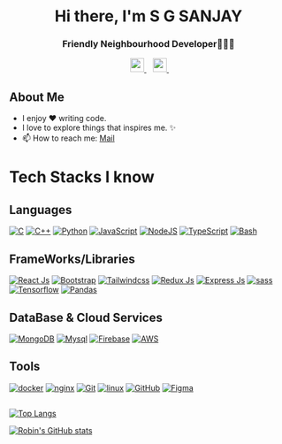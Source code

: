 <h1 align="center">Hi there, I'm S G SANJAY</h1>
<h3 align="center">Friendly Neighbourhood Developer🧑🏻‍💻</h3>

<p align='center'>
<!--    <a href="https:///">
    <img 
      height="25" 
      src=""
      target="blank"
    >
  </a> -->
  &nbsp;&nbsp;
  <a href="https://www.linkedin.com/in/sgsanjay/">
    <img 
      height="25" 
      src="https://img.shields.io/badge/%40Sanjay_S-LINKEDIN-%230B65C2?style=flat-square&labelColor=%23817777"
      target="blank"
    >
  </a>
  &nbsp;&nbsp;
  <a href="https://twitter.com/SGSanjay044/">
    <img 
      height="25" 
      src="https://img.shields.io/badge/%40SGSanjay044-TWITTER-%231DA1F2?style=flat-square&labelColor=%23817777"
      target="blank"
    >
  </a>
  &nbsp;&nbsp;
</p>

## About Me
- I enjoy ❤️ writing code.
- I love to explore things that inspires me. ✨
- 📫 How to reach me: <a href="mailto:sgsanjay044@gmail.com">Mail</a>

## <h1> Tech Stacks I know </h1>

## Languages
 [<img alt="C" src="https://img.shields.io/badge/c%20-%2300599C.svg?&style=for-the-badge&logo=c&ogoColor=white"/>]()
 [<img alt="C++" src="https://img.shields.io/badge/c++%20-%2300599C.svg?&style=for-the-badge&logo=c%2B%2B&ogoColor=white"/>]()
 [<img alt="Python" src="https://img.shields.io/badge/python%20-%2314354C.svg?&style=for-the-badge&logo=python&logoColor=white"/>]()
 [<img alt="JavaScript" src="https://img.shields.io/badge/javascript%20-%23323330.svg?&style=for-the-badge&logo=javascript&logoColor=%23F7DF1E"/>]()
 [<img alt="NodeJS" src="https://img.shields.io/badge/node.js%20-%2343853D.svg?&style=for-the-badge&logo=node.js&logoColor=white"/>]()
 [<img alt="TypeScript" src="https://img.shields.io/badge/typescript%20-%23323330.svg?&style=for-the-badge&logo=typescript&logoColor=%23F7DF1E"/>]()
 [<img alt="Bash" src="https://img.shields.io/badge/Bash%20-%2343853D.svg?&style=for-the-badge&logo=gnubash&logoColor=white"/>]()

## FrameWorks/Libraries
[<img alt="React Js" src="https://img.shields.io/badge/react%20-%2320232a.svg?&style=for-the-badge&logo=react&logoColor=%2361DAFB"/>]()
[<img alt="Bootstrap" src="https://img.shields.io/badge/Bootstrap-20232A?style=for-the-badge&logo=bootstrap&logoColor=61DAFB"/>]()
[<img alt="Tailwindcss" src="https://img.shields.io/badge/Tailwindcss-%23000000.svg?&style=for-the-badge&logo=tailwindcss&logoColor=white"/>]()
[<img alt="Redux Js" src="https://img.shields.io/badge/redux%20-%23593d88.svg?&style=for-the-badge&logo=redux&logoColor=white"/>]()
[<img alt="Express Js" src="https://img.shields.io/badge/express.js%20-%23404d59.svg?&style=for-the-badge&logo=express&logoColor=white"/>]()
[<img alt="sass" src="https://img.shields.io/badge/sass%20-%23404d59.svg?&style=for-the-badge&logo=sass&logoColor=white"/>]()
[<img alt="Tensorflow" src="https://img.shields.io/badge/Tensorflow%20-%2302569B.svg?&style=for-the-badge&logo=tensorflow&logoColor=white" />]()
[<img alt="Pandas" src="https://img.shields.io/badge/Pandas%20-%234FA94B.svg?&style=for-the-badge&logo=pandas&logoColor=white"/>]()

## DataBase & Cloud Services
[<img alt="MongoDB" src="https://img.shields.io/badge/mongodb%20-4FA94B.svg?&style=for-the-badge&logo=mongodb&logoColor=white"/>]()
[<img alt="Mysql" src="https://img.shields.io/badge/Mysql-316192?style=for-the-badge&logo=mysql&logoColor=white"/>]()
[<img alt="Firebase" src="https://img.shields.io/badge/firebase-ffca28?style=for-the-badge&logo=firebase&logoColor=black"/>]()
[<img alt="AWS" src="https://img.shields.io/badge/aws-ffca28?style=for-the-badge&logo=amazon&logoColor=black"/>]()

## Tools
[<img alt="docker" src="https://img.shields.io/badge/Docker-2CA5E0?style=for-the-badge&logo=docker&logoColor=white"/>]()
[<img alt="nginx" src="https://img.shields.io/badge/Nginx-009639?style=for-the-badge&logo=nginx&logoColor=white"/>]()
[<img alt="Git" src="https://img.shields.io/badge/git%20-%23F05033.svg?&style=for-the-badge&logo=git&logoColor=white"/>]()
[<img alt="linux" src="https://img.shields.io/badge/Linux-ffca28?style=for-the-badge&logo=linux&logoColor=black"/>]()
[<img alt="GitHub" src="https://img.shields.io/badge/github%20-%23121011.svg?&style=for-the-badge&logo=github&logoColor=white"/>]()
[<img alt="Figma" src="https://img.shields.io/badge/figma%20-F34423.svg?&style=for-the-badge&logo=figma&logoColor=white"/>]()


##

[![Top Langs](https://github-readme-stats.vercel.app/api/top-langs/?username=SGSANJAY044&hide=html,css&theme=dark&layout=compact&langs_count=6)]()

[![Robin's GitHub stats](https://github-readme-stats.vercel.app/api?username=SGSANJAY044&count_private=true&show_icons=true&theme=dark)]()
